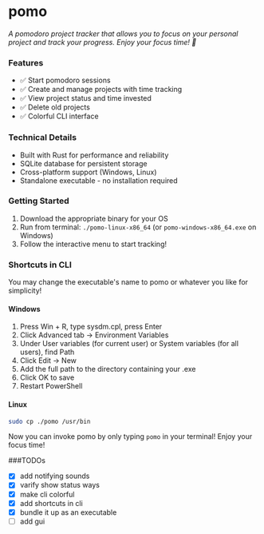 # pomo

_A pomodoro project tracker that allows you to focus on your personal project and track your progress. Enjoy your focus time! 🍻_

### Features
  - ✅ Start pomodoro sessions
  - ✅ Create and manage projects with time
  tracking
  - ✅ View project status and time invested
  - ✅ Delete old projects
  - ✅ Colorful CLI interface

  ### Technical Details
  - Built with Rust for performance and reliability
  - SQLite database for persistent storage
  - Cross-platform support (Windows, Linux)
  - Standalone executable - no installation required

  ### Getting Started
  1. Download the appropriate binary for your
  OS
  2. Run from terminal: `./pomo-linux-x86_64` (or `pomo-windows-x86_64.exe`
   on Windows)
  3. Follow the interactive menu to start
  tracking!

### Shortcuts in CLI

You may change the executable's name to pomo or whatever you like for simplicity!

#### Windows
1. Press Win + R, type sysdm.cpl, press Enter
2. Click Advanced tab → Environment Variables
3. Under User variables (for current user) or System variables (for all users), find Path
4. Click Edit → New
5. Add the full path to the directory containing your .exe
6. Click OK to save
7. Restart PowerShell

#### Linux

```bash
sudo cp ./pomo /usr/bin
```

Now you can invoke pomo by only typing `pomo` in your terminal! Enjoy your focus time!

###TODOs

- [x] add notifying sounds
- [x] varify show status ways
- [x] make cli colorful
- [x] add shortcuts in cli
- [x] bundle it up as an executable
- [ ] add gui
